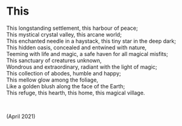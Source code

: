 # This
<!-- #QUARK live! -->

This longstanding settlement, this harbour of peace;  
This mystical crystal valley, this arcane world;  
This enchanted needle in a haystack, this tiny star in the deep dark;  
This hidden oasis, concealed and entwined with nature,  
Teeming with life and magic, a safe haven for all magical misfits;  
This sanctuary of creatures unknown,  
Wondrous and extraordinary, radiant with the light of magic;  
This collection of abodes, humble and happy;  
This mellow glow among the foliage,  
Like a golden blush along the face of the Earth;  
This refuge, this hearth, this home, this magical village.  


<br>


(April 2021)

<!-- #QUARK
EXPORT: poetry/this
STYLE: poetry
INDEX: poetry
YEAR: 21
DEC: 4
-->
